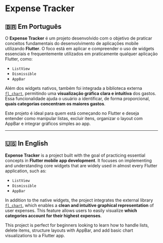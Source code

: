 # Expense Tracker

## 🇧🇷 Em Português

O **Expense Tracker** é um projeto desenvolvido com o objetivo de praticar conceitos fundamentais do desenvolvimento de aplicações mobile utilizando **Flutter**. O foco está em aplicar e compreender o uso de widgets essenciais e frequentemente utilizados em praticamente qualquer aplicação Flutter, como:

- `ListView`
- `Dismissible`
- `AppBar`

Além dos widgets nativos, também foi integrada a biblioteca externa [`fl_chart`](https://pub.dev/packages/fl_chart), permitindo uma **visualização gráfica clara e intuitiva** dos gastos. Essa funcionalidade ajuda o usuário a identificar, de forma proporcional, **quais categorias concentram os maiores gastos**.

Este projeto é ideal para quem está começando no Flutter e deseja entender como manipular listas, excluir itens, organizar o layout com AppBar e integrar gráficos simples ao app.

---

## 🇺🇸 In English

**Expense Tracker** is a project built with the goal of practicing essential concepts in **Flutter mobile app development**. It focuses on implementing and understanding core widgets that are widely used in almost every Flutter application, such as:

- `ListView`
- `Dismissible`
- `AppBar`

In addition to the native widgets, the project integrates the external library [`fl_chart`](https://pub.dev/packages/fl_chart), which enables a **clean and intuitive graphical representation** of user expenses. This feature allows users to easily visualize **which categories account for their highest expenses**.

This project is perfect for beginners looking to learn how to handle lists, delete items, structure layouts with AppBar, and add basic chart visualizations to a Flutter app.